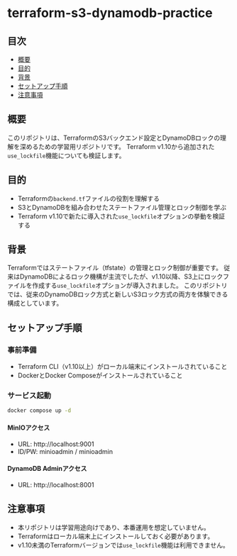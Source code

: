 # terraform-s3-dynamodb-practice

## 目次
- [概要](#概要)
- [目的](#目的)
- [背景](#背景)
- [セットアップ手順](#セットアップ手順)
- [注意事項](#注意事項)


## 概要
このリポジトリは、TerraformのS3バックエンド設定とDynamoDBロックの理解を深めるための学習用リポジトリです。
Terraform v1.10から追加された`use_lockfile`機能についても検証します。


## 目的
- Terraformの`backend.tf`ファイルの役割を理解する
- S3とDynamoDBを組み合わせたステートファイル管理とロック制御を学ぶ
- Terraform v1.10で新たに導入された`use_lockfile`オプションの挙動を検証する


## 背景
Terraformではステートファイル（tfstate）の管理とロック制御が重要です。
従来はDynamoDBによるロック機構が主流でしたが、v1.10以降、S3上にロックファイルを作成する`use_lockfile`オプションが導入されました。
このリポジトリでは、従来のDynamoDBロック方式と新しいS3ロック方式の両方を体験できる構成としています。


## セットアップ手順
### 事前準備
- Terraform CLI（v1.10以上）がローカル端末にインストールされていること
- DockerとDocker Composeがインストールされていること


### サービス起動
```bash
docker compose up -d
```

#### MinIOアクセス
- URL: http://localhost:9001
- ID/PW: minioadmin / minioadmin
#### DynamoDB Adminアクセス
- URL: http://localhost:8001


## 注意事項
- 本リポジトリは学習用途向けであり、本番運用を想定していません。
- Terraformはローカル端末上にインストールしておく必要があります。
- v1.10未満のTerraformバージョンでは`use_lockfile`機能は利用できません。